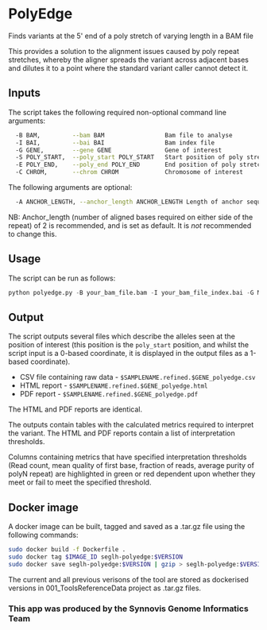 # PolyEdge

Finds variants at the 5' end of a poly stretch of varying length in a BAM file

This provides a solution to the alignment issues caused by poly repeat stretches, whereby the aligner spreads the variant across adjacent bases and dilutes it to a point where the standard variant caller cannot detect it.

## Inputs

The script takes the following required non-optional command line arguments:

```bash
  -B BAM,         --bam BAM                 Bam file to analyse
  -I BAI,         --bai BAI                 Bam index file
  -G GENE,        --gene GENE               Gene of interest
  -S POLY_START,  --poly_start POLY_START   Start position of poly stretch (0-based)
  -E POLY_END,    --poly_end POLY_END       End position of poly stretch (0-based)
  -C CHROM,       --chrom CHROM             Chromosome of interest
```

The following arguments are optional:

```bash
  -A ANCHOR_LENGTH, --anchor_length ANCHOR_LENGTH Length of anchor sequence
```

NB: Anchor_length (number of aligned bases required on either side of the repeat) of 2 is recommended, and is set as default. It is _not_ recommended to change this.

## Usage

The script can be run as follows:

```python
python polyedge.py -B your_bam_file.bam -I your_bam_file_index.bai -G MSH2 -S 47641559 -E 47641586 -C 2
```

## Output

The script outputs several files which describe the alleles seen at the position of interest (this position is the `poly_start` position, and whilst the script input is a 0-based coordinate, it is displayed in the output files as a 1-based coordinate).

* CSV file containing raw data - `$SAMPLENAME.refined.$GENE_polyedge.csv`
* HTML report - `$SAMPLENAME.refined.$GENE_polyedge.html`
* PDF report - `$SAMPLENAME.refined.$GENE_polyedge.pdf`

The HTML and PDF reports are identical.

The outputs contain tables with the calculated metrics required to interpret the variant. The HTML and PDF reports contain a list of interpretation thresholds.

Columns containing metrics that have specified interpretation thresholds (Read count, mean quality of first base, fraction of reads, average purity of polyN repeat) are highlighted in green or red dependent upon whether they meet or fail to meet the specified threshold.

## Docker image

A docker image can be built, tagged and saved as a .tar.gz file using the following commands:

```bash
sudo docker build -f Dockerfile .
sudo docker tag $IMAGE_ID seglh-polyedge:$VERSION
sudo docker save seglh-polyedge:$VERSION | gzip > seglh-polyedge:$VERSION.tar.gz
```

The current and all previous verisons of the tool are stored as dockerised versions in 001_ToolsReferenceData project as .tar.gz files.

### This app was produced by the Synnovis Genome Informatics Team
